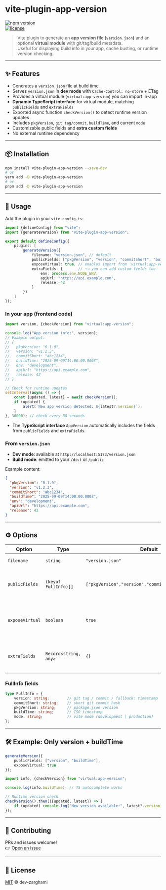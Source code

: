# vite-plugin-app-version

[![npm version](https://img.shields.io/npm/v/vite-plugin-app-version.svg)](https://www.npmjs.com/package/vite-plugin-app-version)  
[![license](https://img.shields.io/github/license/dev-zarghami/vite-plugin-app-version.svg)](LICENSE)

> Vite plugin to generate an **app version file (`version.json`)** and an optional **virtual module** with git/tag/build
> metadata.  
> Useful for displaying build info in your app, cache busting, or runtime version checking.

---

## ✨ Features

- Generates a `version.json` file at build time
- Serves `version.json` in **dev mode** with `Cache-Control: no-store` + ETag
- Provides a virtual module (`virtual:app-version`) you can import in-app
- **Dynamic TypeScript interface** for virtual module, matching `publicFields` and `extraFields`
- Exported async function `checkVersion()` to detect runtime version updates
- Includes `pkgVersion`, `git tag/commit`, `buildTime`, and current `mode`
- Customizable public fields and **extra custom fields**
- No external runtime dependency

---

## 📦 Installation

```bash
npm install vite-plugin-app-version --save-dev
# or
yarn add -D vite-plugin-app-version
# or
pnpm add -D vite-plugin-app-version
```

---

## 🚀 Usage

Add the plugin in your `vite.config.ts`:

```ts
import {defineConfig} from "vite";
import {generateVersion} from "vite-plugin-app-version";

export default defineConfig({
    plugins: [
        generateVersion({
            filename: "version.json", // default
            publicFields: ["pkgVersion", "version", "commitShort", "buildTime"], // default fields
            exposeVirtual: true, // enables import from 'virtual:app-version'
            extraFields: {       // 👈 you can add custom fields too
                env: process.env.NODE_ENV,
                apiUrl: "https://api.example.com",
                release: 42
            }
        })
    ]
});
```

### In your app (frontend code)

```ts
import version, {checkVersion} from "virtual:app-version";

console.log("App version info:", version);
// Example output:
// {
//   pkgVersion: "0.1.0",
//   version: "v1.2.3",
//   commitShort: "abc1234",
//   buildTime: "2025-09-09T14:00:00.000Z",
//   env: "development",
//   apiUrl: "https://api.example.com",
//   release: 42
// }

// Check for runtime updates
setInterval(async () => {
    const {updated, latest} = await checkVersion();
    if (updated) {
        alert(`New app version detected: ${latest?.version}`);
    }
}, 30000); // check every 30 seconds
```

- The **TypeScript interface** `AppVersion` automatically includes the fields from `publicFields` and `extraFields`.

### From `version.json`

- **Dev mode**: available at `http://localhost:5173/version.json`
- **Build mode**: emitted to your `/dist` or `/public`

Example content:

```json
{
  "pkgVersion": "0.1.0",
  "version": "v1.2.3",
  "commitShort": "abc1234",
  "buildTime": "2025-09-09T14:00:00.000Z",
  "env": "development",
  "apiUrl": "https://api.example.com",
  "release": 42
}
```

---

## ⚙️ Options

| Option          | Type                   | Default                                              | Description                                         |
|-----------------|------------------------|------------------------------------------------------|-----------------------------------------------------|
| `filename`      | `string`               | `"version.json"`                                     | Output file name                                    |
| `publicFields`  | `(keyof FullInfo)[]`   | `["pkgVersion","version","commitShort","buildTime"]` | Fields to expose in JSON and virtual module         |
| `exposeVirtual` | `boolean`              | `true`                                               | Enable the virtual module import (`virtual:app-version`) |
| `extraFields`   | `Record<string, any>`  | `{}`                                                 | Extra custom fields to merge into JSON and typings  |

### FullInfo fields

```ts
type FullInfo = {
    version: string;        // git tag / commit / fallback: timestamp
    commitShort: string;    // short git commit hash
    pkgVersion: string;     // package.json version
    buildTime: string;      // ISO timestamp
    mode: string;           // vite mode (development | production)
};
```

---

## 🛠️ Example: Only version + buildTime

```ts
generateVersion({
    publicFields: ["version", "buildTime"],
    exposeVirtual: true
});
```

```ts
import info, {checkVersion} from "virtual:app-version";

console.log(info.buildTime); // TS autocomplete works

// Runtime version check
checkVersion().then(({updated, latest}) => {
    if (updated) console.log("New version available:", latest?.version);
});
```

---

## 🤝 Contributing

PRs and issues welcome!  
👉 [Open an issue](https://github.com/dev-zarghami/vite-plugin-app-version/issues)

---

## 📄 License

[MIT](LICENSE) © dev-zarghami